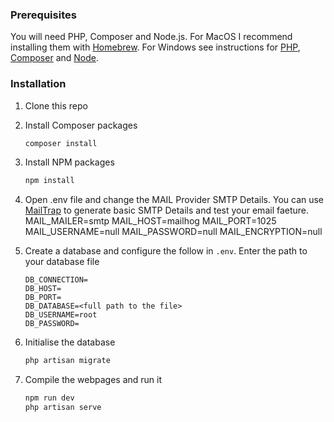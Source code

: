### Prerequisites

You will need PHP, Composer and Node.js. For MacOS I recommend installing them with [Homebrew](https://brew.sh/). For Windows see instructions for [PHP](https://windows.php.net/download/), [Composer](https://getcomposer.org/doc/00-intro.md#installation-windows) and [Node](https://nodejs.org/en/download/).

### Installation

1. Clone this repo
2. Install Composer packages
   ```sh
   composer install
   ```
3. Install NPM packages
   ```sh
   npm install
   ```
4. Open .env file and change the MAIL Provider SMTP Details.
    You can use <a href="https://mailtrap.io/">MailTrap</a> to generate basic SMTP Details and test your email faeture.
    MAIL_MAILER=smtp
    MAIL_HOST=mailhog
    MAIL_PORT=1025
    MAIL_USERNAME=null
    MAIL_PASSWORD=null
    MAIL_ENCRYPTION=null

5. Create a database and configure the follow in `.env`. Enter the path to your database file
    ```
    DB_CONNECTION=
    DB_HOST=
    DB_PORT=
    DB_DATABASE=<full path to the file>
    DB_USERNAME=root
    DB_PASSWORD=
    ```
6. Initialise the database
    ```sh
    php artisan migrate
    ```
7. Compile the webpages and run it
    ```sh
    npm run dev
    php artisan serve
    ```

